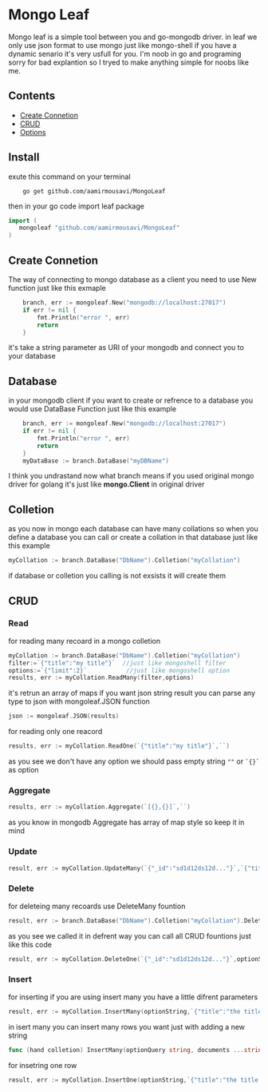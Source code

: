 # Mongo Leaf
Mongo leaf is a simple tool between you and go-mongodb driver. in leaf we only use json format to use mongo just like mongo-shell if you have a dynamic senario it's very usfull for you. I'm noob in go and programing sorry for bad explantion so I tryed to make anything simple for noobs like me.


## Contents
- [Create Connetion](#create-connetion)
- [CRUD](#crud)
- [Options](#)

## Install
exute this command on your terminal
```
    go get github.com/aamirmousavi/MongoLeaf
```
then in your go code import leaf package
```go
import (
   mongoleaf "github.com/aamirmousavi/MongoLeaf"
)
```


## Create Connetion

The way of connecting to mongo database as a client you need to use New function just like this exmaple
```go
    branch, err := mongoleaf.New("mongodb://localhost:27017")
    if err != nil {
		fmt.Println("error ", err)
		return
	}
```
it's take a string parameter as URI of your mongodb and connect you to your database

## Database

in your mongodb client if you want to create or refrence to a database you would use DataBase Function just like this example
```go
    branch, err := mongoleaf.New("mongodb://localhost:27017")
    if err != nil {
        fmt.Println("error ", err)
        return
    }
    myDataBase := branch.DataBase("myDBName")
```
I think you undrastand now what branch means if you used original mongo driver for golang it's just like **mongo.Client** in original driver

## Colletion

as you now in mongo each database can have many collations so when you define a database you can call or create a collation in that database just like this example
```go
myCollation := branch.DataBase("DbName").Colletion("myCollation")
```
if database or colletion you calling is not exsists it will create them

## CRUD
### Read 
for reading many recoard in a mongo colletion 
```go
myCollation := branch.DataBase("DbName").Colletion("myCollation")
filter:=`{"title":"my title"}`  //just like mongoshell filter
options:=`{"limit":2}`           //just like mongoshell option
results, err := myCollation.ReadMany(filter,options)
```
it's retrun an array of maps if you want json string result you can parse any type to json with mongoleaf.JSON function
```go
json := mongoleaf.JSON(results)
```
for reading only one reacord 
```go
results, err := myCollation.ReadOne(`{"title":"my title"}`,``)
```
as you see we don't have any option we should pass empty string `` "" `` or `` `{}` `` as option 
### Aggregate
```go
results, err := myCollation.Aggregate(`[{},{}]`,``) 
```
as you know in mongodb Aggregate has array of map style so keep it in mind
### Update 
```go
result, err := myCollation.UpdateMany(`{"_id":"sd1d12ds12d..."}`,`{"title":"new title"}`,optionString) 
```
### Delete 
for deleteing many recoards use DeleteMany fountion
```go
result, err := branch.DataBase("DbName").Colletion("myCollation").DeleteMany(`{"_id":"sd12d12d2123"}`,optionString)
```
as you see we called it in defrent way you can call all CRUD fountions just like this code
```go
result, err := myCollation.DeleteOne(`{"_id":"sd1d12ds12d..."}`,optionString) 
```
### Insert
for inserting if you are using insert many you have a little difrent parameters
```go
result, err := myCollation.InsertMany(optionString,`{"title":"the title 1"}`,`{"title":"the title 12"}`,`{"title":"the title 2"}`) 
```
in isert many you can insert many rows you want just with adding a new string 
```go 
func (hand colletion) InsertMany(optionQuery string, documents ...string) (map[string]interface{}, error) 
```
for insetring one row 
```go
result, err := myCollation.InsertOne(optionString,`{"title":"the title 1"}`) 
```
